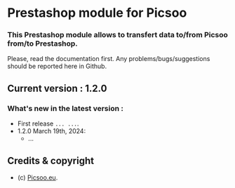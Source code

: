 # Prestashop module for Picsoo

### This Prestashop module allows to transfert data to/from Picsoo from/to Prestashop.

Please, read the documentation first. 
Any problems/bugs/suggestions should be reported here in Github.

## Current version : 1.2.0


### What's new in the latest version : 

- First release ```... ...```. 
- 1.2.0 March 19th, 2024:
  - ...


## Credits & copyright

* (c) [Picsoo.eu](https://picsoo.eu/).

